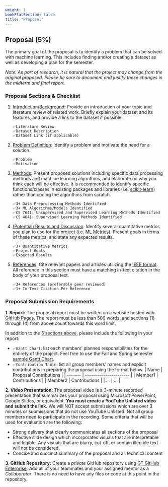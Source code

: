 ```yaml
---
weight: 1
bookFlatSection: false
title: "Proposal"
---
```


## Proposal (5%)

The primary goal of the proposal is to identify a problem that can be solved with machine learning. This includes finding and/or creating a dataset as well as developing a plan for the semester.

*Note: As part of research, it is natural that the project may change from the original proposed. Please be sure to document and justify these changes in the midterm and final report.*

### Proposal Sections & Checklist

1. <u>Introduction/Background</u>: Provide an introduction of your topic and literature review of related work. Briefly explain your dataset and its features, and provide a link to the dataset if possible.
    ```
    ✅Literature Review
    ✅Dataset Description
    ✅Dataset Link (if applicable)
    ```

2. <u>Problem Definition</u>: Identify a problem and motivate the need for a solution.
    ```
    ✅Problem
    ✅Motivation
    ```

3. <u>Methods</u>: Present proposed solutions including specific data processing methods and machine learning algorithms, and elaborate on why you think each will be effective. It is recommended to identify specific functions/classes in existing packages and libraries (i.e. [scikit-learn](https://scikit-learn.org/stable/)) rather than coding the algorithms from scratch.
    ```
    ✅3+ Data Preprocessing Methods Identified
    ✅3+ ML Algorithms/Models Identified
    ✅CS 7641: Unsupervised and Supervised Learning Methods Identified
    ✅CS 4641: Supervised Learning Methods Identified
    ```

4. <u>(Potential) Results and Discussion</u>: Identify several quantitative metrics you plan to use for the project (i.e. [ML Metrics](https://scikit-learn.org/stable/modules/model_evaluation.html)). Present goals in terms of these metrics, and state any expected results.
    ```
    ✅3+ Quantitative Metrics
    ✅Project Goals
    ✅Expected Results
    ```

5. <u>References</u>: Cite relevant papers and articles utilizing the [IEEE format](https://pitt.libguides.com/citationhelp/ieee). All reference in this section must have a matching in-text citation in the body of your proposal text.
    ```
    ✅3+ References (preferably peer reviewed)
    ✅1+ In-Text Citation Per Reference
    ```

### Proposal Submission Requirements
**1. Report:** The proposal report must be written on a website hosted with [GitHub Pages](https://pages.github.com/). The report must be less than 500 words, and sections (1) through (4) from above count towards this word limit. 

In addition to the [5 sections above](#proposal-sections--checklist), please include the following in your report:
- ```✅Gantt Chart```: list each members’ planned responsibilities for the entirety of the project. Feel free to use the Fall and Spring semester [sample Gantt Chart](/other/GanttChart.xlsx).
- ```✅Contribution Table```: list all group members’ names and explicit contributions in preparing the proposal using the format below.
| Name    | Proposal Contributions |
| ------- | ---------------------- |
| Member1 | Contributions          |
| Member2 | Contributions          |
| ...     | ...                    |

**2. Video Presentation:** The proposal video is a 3-minute recorded presentation that summarizes your proposal using Microsoft PowerPoint, Google Slides, or equivalent. **You must create a YouTube Unlisted video and submit the link.** We will NOT accept submissions which are over 3 minutes or submissions that do not use YouTube Unlisted. Not all group members need to participate in the recording. Some criteria that will be used for evaluation are the following:
- Strong delivery that clearly communicates all sections of the proposal
- Effective slide design which incorporates visuals that are interpretable and legible. Any visuals that are blurry, cut-off, or contain illegible text will not be considered.
- Concise and succinct summary of the proposal and all technical content

**3. GitHub Repository:** Create a *private* GitHub repository using [GT GitHub Enterprise](https://github.gatech.edu/). Add all of your teammates and your assigned mentor as a *Collaborator*. There is no need to have any files or code at this point in the repository.